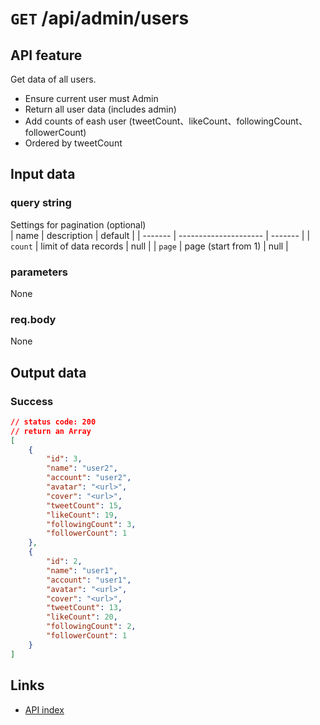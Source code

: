 # `GET` /api/admin/users

## API feature  
Get data of all users.  
* Ensure current user must Admin  
* Return all user data (includes admin)  
* Add counts of eash user (tweetCount、likeCount、followingCount、followerCount)  
* Ordered by tweetCount

## Input data  
### query string  
Settings for pagination (optional)  
| name    | description           | default |
| ------- | --------------------- | ------- |
| `count` | limit of data records | null    |
| `page`  | page (start from 1)   | null    |
### parameters  
None
### req.body  
None


## Output data  
### Success  
```json
// status code: 200
// return an Array
[
    {
        "id": 3,
        "name": "user2",
        "account": "user2",
        "avatar": "<url>",
        "cover": "<url>",
        "tweetCount": 15,
        "likeCount": 19,
        "followingCount": 3,
        "followerCount": 1
    },
    {
        "id": 2,
        "name": "user1",
        "account": "user1",
        "avatar": "<url>",
        "cover": "<url>",
        "tweetCount": 13,
        "likeCount": 20,
        "followingCount": 2,
        "followerCount": 1
    }
]
```


## Links  
* [API index](../index.md)
